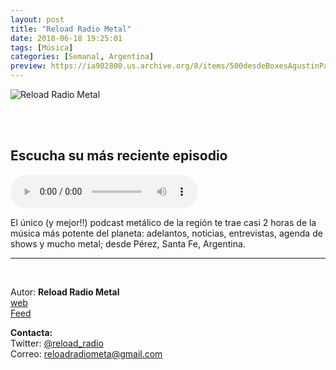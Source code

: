 ```yaml
---
layout: post
title: "Reload Radio Metal"
date: 2018-06-18 19:25:01
tags: [Música]
categories: [Semanal, Argentina]
preview: https://ia902800.us.archive.org/8/items/500desdeBoxesAgustinPalmeiro/300cover-DamianQuattrociocchi.png
---
```


![Reload Radio Metal](https://ia902800.us.archive.org/8/items/500desdeBoxesAgustinPalmeiro/500cover-DamianQuattrociocchi.png)

<br/>
<br/>

## Escucha su más reciente episodio

<!--reproductor-feed=https://audioboom.com/channels/4598059.rss-->
<!--reproductor-start-->
<audio id="audio" preload="auto" controls="" src="https://audioboom.com/posts/7000205.mp3?modified=1536411292&source=rss&stitched=1"></audio>
<!--reproductor-end-->

El único (y mejor!!) podcast metálico de la región te trae casi 2 horas de la música más potente del planeta: adelantos, noticias, entrevistas, agenda de shows y mucho metal; desde Pérez, Santa Fe, Argentina.

_ _ _
<br>

Autor: **Reload Radio Metal**  
[web](http://reloadradiometal.wordpress.com)  
[Feed](https://audioboom.com/channels/4598059.rss)  



**Contacta:**  
Twitter: [@reload_radio](https://twitter.com/reload_radio)  
Correo: [reloadradiometa@gmail.com](mailto:reloadradiometa@gmail.com)  

